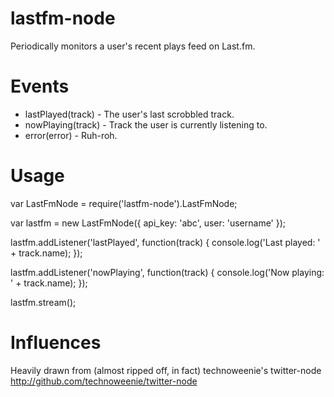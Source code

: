 lastfm-node
===========

Periodically monitors a user's recent plays feed on Last.fm.

Events
======

* lastPlayed(track) - The user's last scrobbled track.
* nowPlaying(track) - Track the user is currently listening to.
* error(error) - Ruh-roh.

Usage
=====

var LastFmNode = require('lastfm-node').LastFmNode;

var lastfm = new LastFmNode({
  api_key: 'abc',
  user: 'username'
});

lastfm.addListener('lastPlayed', function(track) {
  console.log('Last played: ' + track.name);
});

lastfm.addListener('nowPlaying', function(track) {
  console.log('Now playing: ' + track.name);
});

lastfm.stream();

Influences
==========

Heavily drawn from (almost ripped off, in fact) technoweenie's twitter-node
http://github.com/technoweenie/twitter-node
